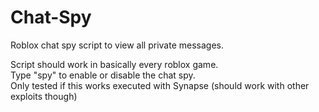 # Chat-Spy
Roblox chat spy script to view all private messages.                                                                                                                                  

Script should work in basically every roblox game.                                                                                                              
Type "spy" to enable or disable the chat spy.                                                                                                                   
Only tested if this works executed with Synapse (should work with other exploits though)
